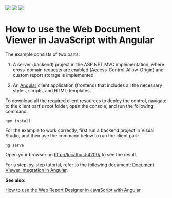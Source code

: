 <!-- default badges list -->
![](https://img.shields.io/endpoint?url=https://codecentral.devexpress.com/api/v1/VersionRange/128596817/21.1.2%2B)
[![](https://img.shields.io/badge/Open_in_DevExpress_Support_Center-FF7200?style=flat-square&logo=DevExpress&logoColor=white)](https://supportcenter.devexpress.com/ticket/details/T566419)
[![](https://img.shields.io/badge/📖_How_to_use_DevExpress_Examples-e9f6fc?style=flat-square)](https://docs.devexpress.com/GeneralInformation/403183)
<!-- default badges end -->
# How to use the Web Document Viewer in JavaScript with Angular

The example consists of two parts: 

1. A server (backend) project in the ASP.NET MVC implementation, where cross-domain requests are enabled (Access-Control-Allow-Origin) and custom report storage is implemented.

2. An <a href="https://angular.io/">Angular</a> client application (frontend) that includes all the necessary styles, scripts, and HTML-templates. 

To download all the required client resources to deploy the control, navigate to the client part's root folder, open the console, and run the following command:

```npm install```

For the example to work correctly, first run a backend project in Visual Studio, and then use the command below to run the client part:

```ng serve```

Open your browser on <a href="http://localhost:4200/">http://localhost:4200/</a> to see the result.

For a step-by-step tutorial, refer to the following document: <a href="https://docs.devexpress.com/XtraReports/119430/create-end-user-reporting-applications/web-reporting/javascript-reporting/document-viewer/integration-examples/document-viewer-integration-in-angular">Document Viewer Integration in Angular</a>.

**See also**:

<a href="https://github.com/DevExpress-Examples/how-to-use-the-web-report-designer-in-javascript-with-angular-t566422">How to use the Web Report Designer in JavaScript with Angular</a>

